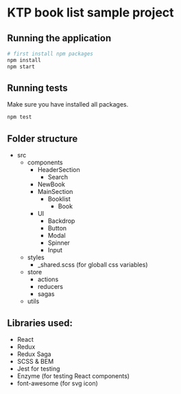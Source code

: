 # KTP book list sample project

## Running the application

```bash
# first install npm packages
npm install 
npm start
```

## Running tests 

Make sure you have installed all packages.

```bash
npm test
```

## Folder structure

- src
  - components
    - HeaderSection
      - Search
    - NewBook
    - MainSection
      - Booklist
        - Book
    - UI
      - Backdrop
      - Button
      - Modal
      - Spinner
      - Input
  - styles
    - _shared.scss (for globall css variables)
  - store
    - actions
    - reducers
    - sagas
  - utils

## Libraries used:
- React
- Redux
- Redux Saga
- SCSS & BEM
- Jest for testing
- Enzyme (for testing React components)
- font-awesome (for svg icon)